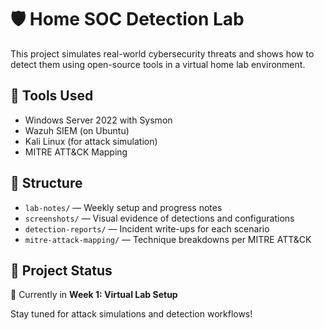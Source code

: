 # 🛡️ Home SOC Detection Lab

This project simulates real-world cybersecurity threats and shows how to detect them using open-source tools in a virtual home lab environment.

## 🔧 Tools Used
- Windows Server 2022 with Sysmon
- Wazuh SIEM (on Ubuntu)
- Kali Linux (for attack simulation)
- MITRE ATT&CK Mapping

## 📂 Structure
- `lab-notes/` — Weekly setup and progress notes
- `screenshots/` — Visual evidence of detections and configurations
- `detection-reports/` — Incident write-ups for each scenario
- `mitre-attack-mapping/` — Technique breakdowns per MITRE ATT&CK

## 🚧 Project Status
🔨 Currently in **Week 1: Virtual Lab Setup**

Stay tuned for attack simulations and detection workflows!
